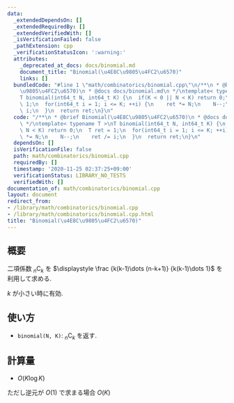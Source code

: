 ```yaml
---
data:
  _extendedDependsOn: []
  _extendedRequiredBy: []
  _extendedVerifiedWith: []
  _isVerificationFailed: false
  _pathExtension: cpp
  _verificationStatusIcon: ':warning:'
  attributes:
    _deprecated_at_docs: docs/binomial.md
    document_title: "Binomial(\u4E8C\u9805\u4FC2\u6570)"
    links: []
  bundledCode: "#line 1 \"math/combinatorics/binomial.cpp\"\n/**\n * @brief Binomial(\u4E8C\
    \u9805\u4FC2\u6570)\n * @docs docs/binomial.md\n */\ntemplate< typename T >\n\
    T binomial(int64_t N, int64_t K) {\n  if(K < 0 || N < K) return 0;\n  T ret =\
    \ 1;\n  for(int64_t i = 1; i <= K; ++i) {\n    ret *= N;\n    N--;\n    ret /=\
    \ i;\n  }\n  return ret;\n}\n"
  code: "/**\n * @brief Binomial(\u4E8C\u9805\u4FC2\u6570)\n * @docs docs/binomial.md\n\
    \ */\ntemplate< typename T >\nT binomial(int64_t N, int64_t K) {\n  if(K < 0 ||\
    \ N < K) return 0;\n  T ret = 1;\n  for(int64_t i = 1; i <= K; ++i) {\n    ret\
    \ *= N;\n    N--;\n    ret /= i;\n  }\n  return ret;\n}\n"
  dependsOn: []
  isVerificationFile: false
  path: math/combinatorics/binomial.cpp
  requiredBy: []
  timestamp: '2020-11-25 02:37:25+09:00'
  verificationStatus: LIBRARY_NO_TESTS
  verifiedWith: []
documentation_of: math/combinatorics/binomial.cpp
layout: document
redirect_from:
- /library/math/combinatorics/binomial.cpp
- /library/math/combinatorics/binomial.cpp.html
title: "Binomial(\u4E8C\u9805\u4FC2\u6570)"
---
```

## 概要

二項係数 ${}_n \mathrm{C} _k$ を $\displaystyle \frac {k(k-1)\dots (n-k+1)} {k(k-1)\dots 1}$ を利用して求める.

$k$ が小さい時に有効.

## 使い方

* `binomial(N, K)`: ${}_n \mathrm{C} _k$ を返す. 

## 計算量

* $O(K \log K)$

ただし逆元が $O(1)$ で求まる場合 $O(K)$
